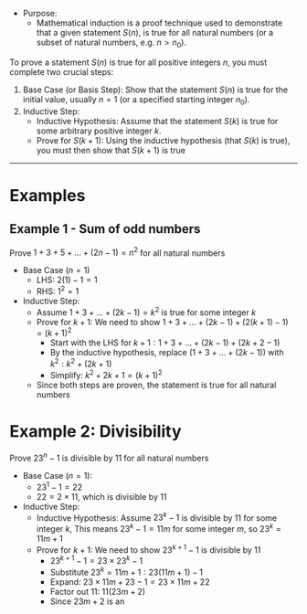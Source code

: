- Purpose:
	- Mathematical induction is a proof technique used to demonstrate that a given statement $S(n)$, is true for all natural numbers (or a subset of natural numbers, e.g. $n>n_{0}$).

To prove a statement $S(n)$ is true for all positive integers $n$, you must complete two crucial steps:
1. Base Case (or Basis Step): Show that the statement $S(n)$ is true for the initial value, usually $n=1$ (or a specified starting integer $n_{0}$).
2. Inductive Step:
	- Inductive Hypothesis: Assume that the statement $S(k)$ is true for some arbitrary positive integer $k$.
	- Prove for $S(k+1)$: Using the inductive hypothesis (that $S(k)$ is true), you must then show that $S(k+1)$ is true

---
# Examples
## Example 1 - Sum of odd numbers
Prove $1+3+5+\dots+(2n-1) = n^{2}$ for all natural numbers
- Base Case ($n = 1$)
	- LHS: $2(1) - 1 = 1$ 
	- RHS: $1^{2} = 1$
- Inductive Step:
	- Assume $1+3+\dots+(2k-1) = k^{2}$ is true for some integer $k$
	- Prove for $k+1$: We need to show $1+3+\dots+(2k-1)+(2(k+1)-1)=(k+1)^{2}$
		- Start with the LHS for $k+1: 1+3+\dots+(2k-1)+(2k+2-1)$
		- By the inductive hypothesis, replace $(1+3+\dots+(2k-1))$ with $k^{2}:k^{2}+(2k+1)$
		- Simplify: $k^{2}+2k+1 = (k+1)^{2}$
	- Since both steps are proven, the statement is true for all natural numbers

# Example 2: Divisibility
Prove $23^{n}-1$ is divisible by 11 for all natural numbers
 - Base Case ($n=1$):
	 - $23^{1}-1=22$
	 - $22=2\times 11$, which is divisible by $11$
- Inductive Step:
	- Inductive Hypothesis: Assume $23^{k}-1$ is divisible by $11$ for some integer $k$, This means $23^{k}-1=11m$ for some integer $m$, so $23^{k}=11m+1$
	- Prove for $k+1$: We need to show $23^{k+1}-1$ is divisible by $11$
		- $23^{k+1}-1=23 \times 23^{k}-1$
		- Substitute $23^{k}=11m+1: 23(11m+1)-1$
		- Expand: $23\times 11m+23-1=23\times 11m+22$
		- Factor out 11: $11(23m+2)$
		- Since $23m+2$ is an 
